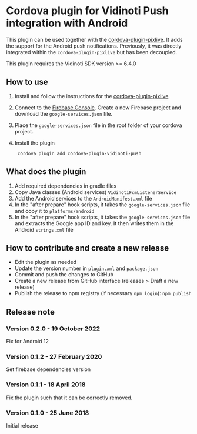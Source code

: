 # Cordova plugin for Vidinoti Push integration with Android

This plugin can be used together with the [cordova-plugin-pixlive](https://github.com/vidinoti/cordova-plugin-PixLive).
It adds the support for the Android push notifications. Previously, it was directly integrated within the `cordova-plugin-pixlive` but has been decoupled.

This plugin requires the Vidinoti SDK version >= 6.4.0

## How to use

1. Install and follow the instructions for the [cordova-plugin-pixlive](https://github.com/vidinoti/cordova-plugin-PixLive).
2. Connect to the [Firebase Console](https://console.firebase.google.com/). Create a new Firebase project and download the `google-services.json` file.
3. Place the `google-services.json` file in the root folder of your cordova project.
4. Install the plugin

        cordova plugin add cordova-plugin-vidinoti-push

## What does the plugin

1. Add required dependencies in gradle files
2. Copy Java classes (Android services) `VidinotiFcmListenerService`
3. Add the Android services to the `AndroidManifest.xml` file
4. In the "after prepare" hook scripts, it takes the `google-services.json` file and copy it to `platforms/android`
5. In the "after prepare" hook scripts, it takes the `google-services.json` file and extracts the Google app ID and key. It then writes them in the Android `strings.xml` file

## How to contribute and create a new release

* Edit the plugin as needed
* Update the version number in `plugin.xml` and `package.json`
* Commit and push the changes to GitHub
* Create a new release from GitHub interface (releases > Draft a new release)
* Publish the release to npm registry (if necessary `npm login`): `npm publish`

## Release note

### Version 0.2.0 - 19 October 2022

Fix for Android 12

### Version 0.1.2 - 27 February 2020

Set firebase dependencies version

### Version 0.1.1 - 18 April 2018

Fix the plugin such that it can be correctly removed.

### Version 0.1.0 - 25 June 2018

Initial release

